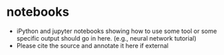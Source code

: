 # notebooks 
- iPython and jupyter notebooks showing how to use some tool or some specific output should go in here. (e.g., neural network tutorial)
- Please cite the source and annotate it here if external
